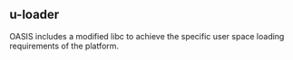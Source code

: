 ## u-loader
OASIS includes a modified libc to achieve the specific user space loading requirements of the platform.